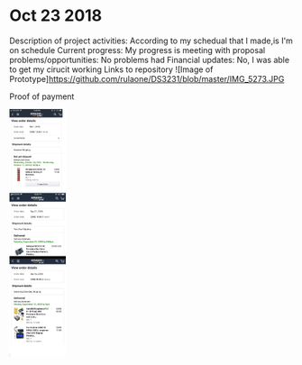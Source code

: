 # Oct 23 2018

Description of  project activities:
According to my schedual that I made,is I'm on schedule
Current progress:
My progress is meeting with proposal
problems/opportunities:
No problems had 
Financial updates:
No,  I was able to get my cirucit working 
Links to repository 
![Image of Prototype]https://github.com/rulaone/DS3231/blob/master/IMG_5273.JPG

Proof of payment 

<p float="left">
  <img src="https://raw.githubusercontent.com/rulaone/DS3231/master/merge_from_ofoct.jpg
" width="100" />




</p>
